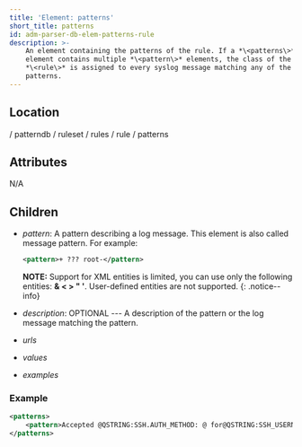 ```yaml
---
title: 'Element: patterns'
short_title: patterns
id: adm-parser-db-elem-patterns-rule
description: >-
    An element containing the patterns of the rule. If a *\<patterns\>*
    element contains multiple *\<pattern\>* elements, the class of the
    *\<rule\>* is assigned to every syslog message matching any of the
    patterns.
---
```


## Location

/ patterndb / ruleset / rules / rule / patterns

## Attributes

N/A

## Children

- *pattern*: A pattern describing a log message. This element is also
    called message pattern. For example:

    ```xml
    <pattern>+ ??? root-</pattern>
    ```

    **NOTE:** Support for XML entities is limited, you can use only the
    following entities: **&amp; &lt; &gt; &quot; &apos;**. User-defined
    entities are not supported.
    {: .notice--info}

- *description*: OPTIONAL --- A description of the pattern or the log
    message matching the pattern.

- *urls*

- *values*

- *examples*

### Example

```xml
<patterns>
    <pattern>Accepted @QSTRING:SSH.AUTH_METHOD: @ for@QSTRING:SSH_USERNAME: @from\ @QSTRING:SSH_CLIENT_ADDRESS: @port @NUMBER:SSH_PORT_NUMBER:@ ssh2</pattern>
</patterns>
```
